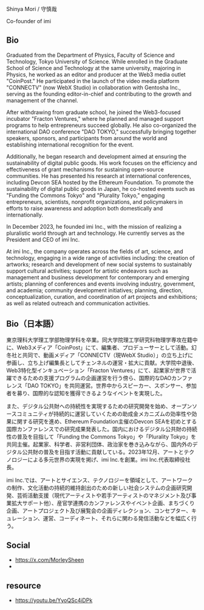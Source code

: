 Shinya Mori / 守慎哉

Co-founder of imi

## Bio
Graduated from the Department of Physics, Faculty of Science and Technology, Tokyo University of Science. While enrolled in the Graduate School of Science and Technology at the same university, majoring in Physics, he worked as an editor and producer at the Web3 media outlet "CoinPost." He participated in the launch of the video media platform "CONNECTV" (now WebX Studio) in collaboration with Gentosha Inc., serving as the founding editor-in-chief and contributing to the growth and management of the channel.

After withdrawing from graduate school, he joined the Web3-focused incubator "Fracton Ventures," where he planned and managed support programs to help entrepreneurs succeed globally. He also co-organized the international DAO conference "DAO TOKYO," successfully bringing together speakers, sponsors, and participants from around the world and establishing international recognition for the event.

Additionally, he began research and development aimed at ensuring the sustainability of digital public goods. His work focuses on the efficiency and effectiveness of grant mechanisms for sustaining open-source communities. He has presented his research at international conferences, including Devcon SEA hosted by the Ethereum Foundation. To promote the sustainability of digital public goods in Japan, he co-hosted events such as "Funding the Commons Tokyo" and "Plurality Tokyo," engaging entrepreneurs, scientists, nonprofit organizations, and policymakers in efforts to raise awareness and adoption both domestically and internationally.

In December 2023, he founded imi Inc., with the mission of realizing a pluralistic world through art and technology. He currently serves as the President and CEO of imi Inc.

At imi Inc., the company operates across the fields of art, science, and technology, engaging in a wide range of activities including: the creation of artworks; research and development of new social systems to sustainably support cultural activities; support for artistic endeavors such as management and business development for contemporary and emerging artists; planning of conferences and events involving industry, government, and academia; community development initiatives; planning, direction, conceptualization, curation, and coordination of art projects and exhibitions; as well as related outreach and communication activities.

## Bio（日本語）
東京理科大学理工学部物理学科を卒業。同大学院理工学研究科物理学専攻在籍中に、Web3メディア「CoinPost」にて、編集者、プロデューサーとして活動。幻冬社と共同で、動画メディア「CONNECTV（現WebX Studio）」の立ち上げに参画し、立ち上げ編集長としてチェンネルの運営・拡大に貢献。大学院中退後、Web3特化型インキュベーション「Fracton Ventures」にて、起業家が世界で活躍できるための支援プログラムの企画運営を行う傍ら、国際的なDAOカンファレンス「DAO TOKYO」を共同運営。世界中からスピーカー、スポンサー、参加者を募り、国際的な認知を獲得できるようなイベントを実現した。

また、デジタル公共財への持続性を実現するための研究開発を始め、オープンソースコミュニティが持続的に運営していくための助成金メカニズムの効率性や効果に関する研究を進め、Ethereum Foundation主催のDevcon SEAを初めとする国際カンファレンスでの研究成果発表した。国内におけるデジタル公共財の持続性の普及を目指して「Funding the Commons Tokyo」や「Plurality Tokyo」を共同主催。起業家、科学者、非営利団体、政治家を巻き込みながら、国内外のデジタル公共財の普及を目指す活動に貢献している。2023年12月、アートとテクノロジーによる多元世界の実現を掲げ、imi Inc.を創業。imi Inc.代表取締役社長。

imi Inc.では、アートとサイエンス、テクノロジーを領域として、アートワークの制作、文化活動の持続的維持創出のための新しい社会システムの企画研究開発、芸術活動支援（現代アーティストや若手アーティストのマネジメント及び事業拡大サポート他）、産官学連携のカンファレンスやイベント企画、まちづくり企画、アートプロジェクト及び展覧会の企画ディレクション、コンセプター、キュレーション、運営、コーディネート、それらに関わる発信活動などを幅広く行う。

## Social
- https://x.com/MorleySheen
- 

## resource
- https://youtu.be/YyoQSc4iDPk

<!--
**SHiNYA-MORi/.github** is a ✨ _special_ ✨ repository because its `profile/README.md` (this file) appears on your GitHub profile.

Here are some ideas to get you started:

- 🔭 I’m currently working on ...
- 🌱 I’m currently learning ...
- 👯 I’m looking to collaborate on ...
- 🤔 I’m looking for help with ...
- 💬 Ask me about ...
- 📫 How to reach me: ...
- 😄 Pronouns: ...
- ⚡ Fun fact: ...
-->

